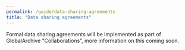 ```yaml
---
permalink: /guide/data-sharing-agreements
title: "Data sharing agreements"
---
```

Formal data sharing agreements will be implemented as part of GlobalArchive “Collaborations”, more information on this coming soon.
